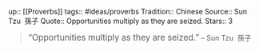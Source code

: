 up:: [[Proverbs]]
tags:: #ideas/proverbs
Tradition:: Chinese
Source:: Sun Tzu  孫子
Quote:: Opportunities multiply as they are seized.
Stars:: 3

><big>“Opportunities multiply as they are seized.”</big>
>  – Sun Tzu  孫子

